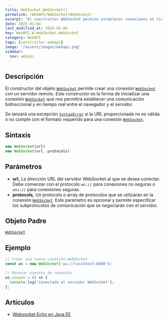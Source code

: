 ```yaml
---
title: WebSocket.WebSocket()
permalink: /WebAPI/WebSocket/WebSocket/
excerpt: "El constructor WebSocket permite establecer conexiones en tiempo real con servidores remotos."
date: 2025-02-04
last_modified_at: 2025-02-04
key: WebAPI.W.WebSocket.WebSocket
category: WebAPI
tags: [constructor webapi]
image: "/assets/images/webapi.png"
sidebar:
  nav: webapi
---
```


## Descripción


El constructor del objeto [`WebSocket`](https://www.w3api.com/WebAPI/WebSocket/) permite crear una conexión [`WebSocket`](https://www.w3api.com/WebAPI/WebSocket/) con un servidor remoto. Este constructor es la forma de inicializar una conexión [`WebSocket`](https://www.w3api.com/WebAPI/WebSocket/) que nos permitirá establecer una comunicación bidireccional y en tiempo real entre el navegador y el servidor.


Se lanzará una excepción [`SyntaxError`](https://www.w3api.com/Javascript/SyntaxError/) si la URL proporcionada no es válida o no cumple con el formato requerido para una conexión [`WebSocket`](https://www.w3api.com/WebAPI/WebSocket/). 


## Sintaxis


```javascript
new WebSocket(url)
new WebSocket(url, protocols)
```


## Parámetros

- **url,** La dirección URL del servidor WebSocket al que se desea conectar. Debe comenzar con el protocolo `ws://` para conexiones no seguras o `wss://` para conexiones seguras.
- **protocols,** Un protocolo o array de protocolos que se utilizarán en la conexión [`WebSocket`](https://www.w3api.com/WebAPI/WebSocket/). Este parámetro es opcional y permite especificar los subprotocolos de comunicación que se negociarán con el servidor.

## Objeto Padre


[`WebSocket`](https://www.w3api.com/WebAPI/WebSocket/)


## Ejemplo


```javascript
// Crear una nueva conexión WebSocket
const ws = new WebSocket('ws://localhost:8080');

// Manejar eventos de conexión
ws.onopen = () => {
  console.log('Conectado al servidor WebSocket');
};
```


## Artículos

- [Websocket Echo en Java EE](https://lineadecodigo.com/java/websocket-echo-en-java-ee/)
